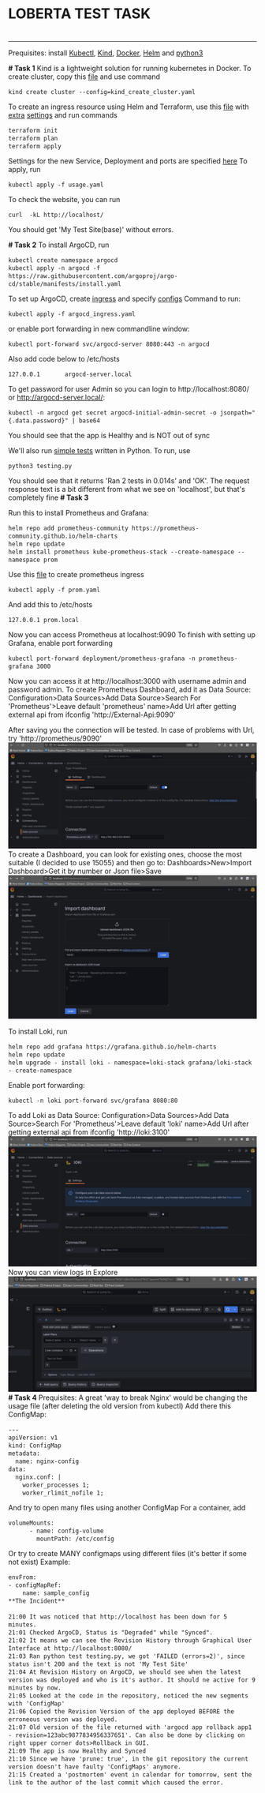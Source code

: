 # **LOBERTA TEST TASK**
# 
---
Prequisites: install [Kubectl](https://kubernetes.io/docs/tasks/tools/install-kubectl-linux/), [Kind](https://kind.sigs.k8s.io/docs/user/quick-start), [Docker](https://docs.docker.com/engine/install/ubuntu/), [Helm](https://helm.sh/docs/intro/install/)  and [python3](https://www.python.org/downloads/)

**# Task 1**
Kind is a lightweight solution for running kubernetes in Docker. To create cluster, copy this [file](https://github.com/urbeingwatched8/loberta_test_task/blob/main/kind_create_cluster.yaml) and use command
```
kind create cluster --config=kind_create_cluster.yaml
```
To create an ingress resource using Helm and Terraform, use this [file](https://github.com/urbeingwatched8/loberta_test_task/blob/main/ingress_nginx.tf) with [extra](https://github.com/urbeingwatched8/loberta_test_task/blob/main/versions.tf) [settings](https://github.com/urbeingwatched8/loberta_test_task/blob/main/nginx_vals.yaml) and run commands
```
terraform init
terraform plan
terraform apply
```
Settings for the new Service, Deployment and ports are specified [here](https://github.com/urbeingwatched8/loberta_test_task/blob/main/app/usage.yaml)
To apply, run
```
kubectl apply -f usage.yaml
```

To check the website, you can run 
```
curl  -kL http://localhost/
```
You should get 'My Test Site(base)' without errors.

**# Task 2**
To install ArgoCD, run
```
kubectl create namespace argocd
kubectl apply -n argocd -f https://raw.githubusercontent.com/argoproj/argo-cd/stable/manifests/install.yaml
```
To set up ArgoCD, create [ingress](https://github.com/urbeingwatched8/loberta_test_task/blob/main/argocd_ingress.yaml) and specify [configs](https://github.com/urbeingwatched8/loberta_test_task/blob/main/argocd.yaml)
Command to run:
```
kubectl apply -f argocd_ingress.yaml
```
or enable port forwarding in new commandline window:
```
kubectl port-forward svc/argocd-server 8080:443 -n argocd
```
Also add code below to /etc/hosts
```
127.0.0.1       argocd-server.local
```
To get password for user Admin so you can login to http://localhost:8080/ or http://argocd-server.local/:
```
kubectl -n argocd get secret argocd-initial-admin-secret -o jsonpath="{.data.password}" | base64
```
You should see that the app is Healthy and is NOT out of sync

We'll also run [simple tests](https://github.com/urbeingwatched8/loberta_test_task/blob/main/testing.py) written in Python. 
To run, use
```
python3 testing.py
```
You should see that it returns 'Ran 2 tests in 0.014s' and 'OK'. 
The request response text is a bit different from what we see on 'localhost', but that's completely fine
**# Task 3**

Run this to install Prometheus and Grafana:
```
helm repo add prometheus-community https://prometheus-community.github.io/helm-charts
helm repo update
helm install prometheus kube-prometheus-stack --create-namespace --namespace prom
```
Use this [file](https://github.com/urbeingwatched8/loberta_test_task/blob/main/prom.yaml) to create prometheus ingress

```
kubectl apply -f prom.yaml
```
And add this to /etc/hosts
```
127.0.0.1 prom.local
```
Now you can access Prometheus at localhost:9090
To finish with setting up Grafana, enable port forwarding
```
kubectl port-forward deployment/prometheus-grafana -n prometheus-grafana 3000
```
Now you can access it at http://localhost:3000 with username admin and password admin.
To create Prometheus Dashboard, add it as Data Source:
Configuration>Data Sources>Add Data Source>Search For 'Prometheus'>Leave default 'prometheus' name>Add Url after getting external api from ifconfig 'http://External-Api:9090'

After saving you the connection will be tested. In case of problems with Url, try 'http://prometheus/9090'
![image](https://github.com/urbeingwatched8/loberta_test_task/blob/main/pics/GrafanaProm.png)
To create a Dashboard, you can look for existing ones, choose the most suitable (I decided to use 15055) and then go to:
Dashboards>New>Import Dashboard>Get it by number or Json file>Save
![image](https://github.com/urbeingwatched8/loberta_test_task/blob/main/pics/GrafanaBoard.png)

To install Loki, run
```
helm repo add grafana https://grafana.github.io/helm-charts
helm repo update
helm upgrade - install loki - namespace=loki-stack grafana/loki-stack - create-namespace
```
Enable port forwarding:
```
kubectl -n loki port-forward svc/grafana 8080:80
```
To add Loki as Data Source:
Configuration>Data Sources>Add Data Source>Search For 'Prometheus'>Leave default 'loki' name>Add Url after getting external api from ifconfig 'http://loki:3100'
![image](https://github.com/urbeingwatched8/loberta_test_task/blob/main/pics/GrafanaLoki.png)
Now you can view logs in Explore
![image](https://github.com/urbeingwatched8/loberta_test_task/blob/main/pics/GrafanaLogs.png)
**# Task 4**
Prequisites:
A great 'way to break Nginx' would be changing the usage file (after deleting the old version from kubectl)
Add there this ConfigMap:
```
---
apiVersion: v1
kind: ConfigMap
metadata:
  name: nginx-config
data:
  nginx.conf: |
    worker_processes 1;
    worker_rlimit_nofile 1;
```
And try to open many files using another ConfigMap
For a container, add
```
volumeMounts:
      - name: config-volume
        mountPath: /etc/config
```
Or try to create MANY configmaps using different files (it's better if some not exist)
Example:
```
envFrom:
- configMapRef:
    name: sample_config
**The Incident**

21:00 It was noticed that http://localhost has been down for 5 minutes. 
21:01 Checked ArgoCD, Status is "Degraded" while "Synced".
21:02 It means we can see the Revision History through Graphical User Interface at http://localhost:8080/
21:03 Ran python test testing.py, we got 'FAILED (errors=2)', since status isn't 200 and the text is not 'My Test Site'
21:04 At Revision History on ArgoCD, we should see when the latest version was deployed and who is it's author. It should ne active for 9 minutes by now.
21:05 Looked at the code in the repository, noticed the new segments with 'ConfigMap'
21:06 Copied the Revision Version of the app deployed BEFORE the erroneous version was deployed. 
21:07 Old version of the file returned with 'argocd app rollback app1 - revision=123abc9877834956337651'. Can also be done by clicking on right upper corner dots>Rollback in GUI.
21:09 The app is now Healthy and Synced
21:10 Since we have 'prune: true', in the git repository the current version doesn't have faulty 'ConfigMaps' anymore. 
21:15 Created a 'postmortem' event in calendar for tomorrow, sent the link to the author of the last commit which caused the error.

